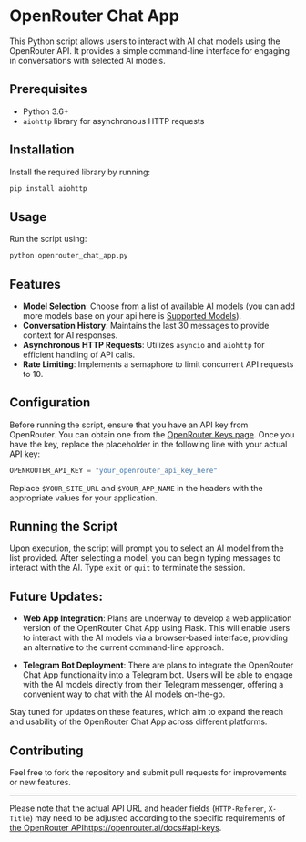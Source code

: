 # OpenRouter Chat App

This Python script allows users to interact with AI chat models using the OpenRouter API. It provides a simple command-line interface for engaging in conversations with selected AI models.

## Prerequisites

- Python  3.6+
- `aiohttp` library for asynchronous HTTP requests

## Installation

Install the required library by running:

```bash
pip install aiohttp
```

## Usage

Run the script using:

```bash
python openrouter_chat_app.py
```

## Features

- **Model Selection**: Choose from a list of available AI models (you can add more models base on your api here is [Supported Models](https://openrouter.ai/docs#models)).
- **Conversation History**: Maintains the last  30 messages to provide context for AI responses.
- **Asynchronous HTTP Requests**: Utilizes `asyncio` and `aiohttp` for efficient handling of API calls.
- **Rate Limiting**: Implements a semaphore to limit concurrent API requests to  10.

## Configuration

Before running the script, ensure that you have an API key from OpenRouter. You can obtain one from the [OpenRouter Keys page](https://openrouter.ai/keys). Once you have the key, replace the placeholder in the following line with your actual API key:

```python
OPENROUTER_API_KEY = "your_openrouter_api_key_here"
```

Replace `$YOUR_SITE_URL` and `$YOUR_APP_NAME` in the headers with the appropriate values for your application.

## Running the Script

Upon execution, the script will prompt you to select an AI model from the list provided. After selecting a model, you can begin typing messages to interact with the AI. Type `exit` or `quit` to terminate the session.

## Future Updates:

- **Web App Integration**: Plans are underway to develop a web application version of the OpenRouter Chat App using Flask. This will enable users to interact with the AI models via a browser-based interface, providing an alternative to the current command-line approach.

- **Telegram Bot Deployment**: There are plans to integrate the OpenRouter Chat App functionality into a Telegram bot. Users will be able to engage with the AI models directly from their Telegram messenger, offering a convenient way to chat with the AI models on-the-go.

Stay tuned for updates on these features, which aim to expand the reach and usability of the OpenRouter Chat App across different platforms.

## Contributing

Feel free to fork the repository and submit pull requests for improvements or new features.

---

Please note that the actual API URL and header fields (`HTTP-Referer`, `X-Title`) may need to be adjusted according to the specific requirements of [the OpenRouter API](https://openrouter.ai/docs#api-keys)https://openrouter.ai/docs#api-keys.


